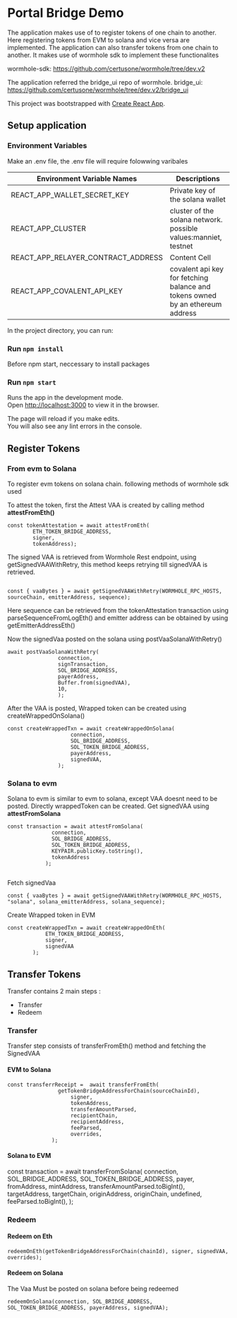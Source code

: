 # Portal Bridge Demo

The application makes use of to register tokens of one chain to another. Here registering tokens from EVM to solana and vice versa are implemented. The application can also transfer tokens from one chain to another. It makes use of wormhole sdk to implement these functionalites

wormhole-sdk: https://github.com/certusone/wormhole/tree/dev.v2

The application referred the bridge_ui repo of wormhole. 
bridge_ui: https://github.com/certusone/wormhole/tree/dev.v2/bridge_ui

This project was bootstrapped with [Create React App](https://github.com/facebook/create-react-app).

## Setup application

### Environment Variables
Make an .env file, the .env file will require folowwing varibales

| Environment Variable Names  | Descriptions |
| ------------- | ------------- |
| REACT_APP_WALLET_SECRET_KEY  | Private key of the solana wallet |
| REACT_APP_CLUSTER  | cluster of the solana network. possible values:manniet, testnet  |
| REACT_APP_RELAYER_CONTRACT_ADDRESS  | Content Cell  |
| REACT_APP_COVALENT_API_KEY  | covalent api key for fetching balance and tokens owned by an ethereum address |

In the project directory, you can run:

### Run `npm install`

Before npm start, neccessary to install packages

### Run `npm start`

Runs the app in the development mode.\
Open [http://localhost:3000](http://localhost:3000) to view it in the browser.

The page will reload if you make edits.\
You will also see any lint errors in the console.

## Register Tokens
### From evm to Solana

To register evm tokens on solana chain. following methods of wormhole sdk used

To attest the token, first the Attest VAA is created by calling method **attestFromEth()**

```
const tokenAttestation = await attestFromEth(
		ETH_TOKEN_BRIDGE_ADDRESS,
		signer,
		tokenAddress);
```
The signed VAA is retrieved from Wormhole Rest endpoint, using getSignedVAAWithRetry, this method keeps retrying till signedVAA is retrieved. 
```

const { vaaBytes } = await getSignedVAAWithRetry(WORMHOLE_RPC_HOSTS, sourceChain, emitterAddress, sequence);
```
Here sequence can be retrieved from the tokenAttestation transaction using parseSequenceFromLogEth() and emitter address can be obtained by using getEmitterAddressEth()

Now the signedVaa posted on the solana using postVaaSolanaWithRetry()
```
await postVaaSolanaWithRetry(
				connection,
				signTransaction,
				SOL_BRIDGE_ADDRESS,
				payerAddress,
				Buffer.from(signedVAA),
				10,
				);
```

After the VAA is posted, Wrapped token can be created using createWrappedOnSolana()
```
const createWrappedTxn = await createWrappedOnSolana(
					connection,
					SOL_BRIDGE_ADDRESS,
					SOL_TOKEN_BRIDGE_ADDRESS,
					payerAddress,
					signedVAA,
				);
```

### Solana to evm

Solana to evm is similar to evm to solana, except VAA doesnt need to be posted. Directly wrappedToken can be created. 
 Get signedVAA using **attestFromSolana**
```
const transaction = await attestFromSolana(
			  connection,
			  SOL_BRIDGE_ADDRESS,
			  SOL_TOKEN_BRIDGE_ADDRESS,
			  KEYPAIR.publicKey.toString(),
			  tokenAddress
			);
			
```

Fetch signedVaa 
```
const { vaaBytes } = await getSignedVAAWithRetry(WORMHOLE_RPC_HOSTS, "solana", solana_emitterAddress, solana_sequence);
```

Create Wrapped token in EVM
```
const createWrappedTxn = await createWrappedOnEth(
			ETH_TOKEN_BRIDGE_ADDRESS,
			signer,
			signedVAA
		);
```


## Transfer Tokens 
Transfer contains 2 main steps :
* Transfer
* Redeem

### Transfer

Transfer step consists of transferFromEth() method and fetching the SignedVAA

#### EVM to Solana 

```
const transferrReceipt =  await transferFromEth(
				getTokenBridgeAddressForChain(sourceChainId),
					signer,
					tokenAddress,
					transferAmountParsed,
					recipientChain,
					recipientAddress,
					feeParsed,
					overrides,
			  );
```

#### Solana to EVM

const transaction = await transferFromSolana(
					connection,
					SOL_BRIDGE_ADDRESS,
					SOL_TOKEN_BRIDGE_ADDRESS,
					payer,
					fromAddress,
					mintAddress,
					transferAmountParsed.toBigInt(),
					targetAddress,
					targetChain,
					originAddress,
					originChain,
					undefined,
					feeParsed.toBigInt(),
			  );

### Redeem 
#### Redeem on Eth

```
redeemOnEth(getTokenBridgeAddressForChain(chainId), signer, signedVAA, overrides);
```

#### Redeem on Solana

The Vaa Must be posted on solana before being redeemed


```
redeemOnSolana(connection, SOL_BRIDGE_ADDRESS, SOL_TOKEN_BRIDGE_ADDRESS, payerAddress, signedVAA);
```






